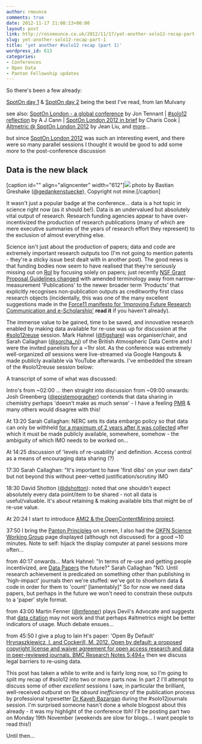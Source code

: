 ```yaml
---
author: rmounce
comments: true
date: 2012-11-17 21:08:13+00:00
layout: post
link: http://rossmounce.co.uk/2012/11/17/yet-another-solo12-recap-part-1/
slug: yet-another-solo12-recap-part-1
title: 'yet another #solo12 recap (part 1)'
wordpress_id: 613
categories:
- Conferences
- Open Data
- Panton Fellowship updates
---
```


So there's been a few already:

[SpotOn day 1](http://partiallyattended.com/2012/11/11/spoton-solo12-day1/) & [SpotOn day 2](http://partiallyattended.com/2012/11/12/spoton-solo12-day2/) being the best I've read, from Ian Mulvany

see also: [SpotOn London - a global conference](http://blogs.egu.eu/palaeoblog/2012/11/13/210/) by Jon Tennant | [#solo12 reflection](http://scienceoftheinvisible.blogspot.co.uk/2012/11/solo12-reflection.html) by A J Cann | [SpotOn London 2012 in brief](http://blog.garnetcommunity.org.uk/spoton-london-2012-in-brief/) by Charis Cook | [Altmetric @ SpotOn London 2012](http://altmetric.com/blog/altmetric-spoton-london-2012/) by Jean Liu, and [more](https://docs.google.com/document/d/1_LrArCnXx7D1t6Y-zACSZ-QPAh1kZWNsobE2euQGx00/edit)...

but since [SpotOn London 2012](http://www.nature.com/spoton/2012/11/spoton-london-2012-online-coverage/) was such an interesting event, and there were so many parallel sessions I thought it would be good to add some _more_ to the post-conference discussion


## Data is the new black


[caption id="" align="aligncenter" width="612"][![](http://distilleryimage5.instagram.com/abb74f702e9d11e28d0622000a9e13b7_7.jpg)](http://instagram.com/p/SBi2AbBwk1/) photo by Bastian Greshake ([@gedankenstuecke](https://twitter.com/gedankenstuecke)), Copyright not mine.[/caption]

It wasn't just a popular badge at the conference... data is a hot topic in science right now (as it should be!). Data is an undervalued but absolutely vital output of research. Research funding agencies appear to have over-incentivized the production of research publications (many of which are mere executive summaries of the years of research effort they represent) to the exclusion of almost everything else.

Science isn't just about the production of papers; data and code are extremely important research outputs too (I'm not going to mention patents - they're a sticky issue best dealt with in another post). The good news is that funding bodies now seem to have realised that they're seriously missing out on [RoI](http://en.wikipedia.org/wiki/Return_on_investment) by focusing solely on papers; just recently [NSF Grant Proposal Guidelines changed](http://datapub.cdlib.org/?p=1201) with amended terminology away from narrow-measurement 'Publications' to the newer broader term 'Products' that explicitly recognises non-publication outputs as creditworthy first class research objects (incidentally, this was one of the many excellent suggestions made in the [Force11 manifesto for 'Improving Future Research Communication and e-Scholarship'](http://www.force11.org/white_paper) **read it** if you haven't already).

The immense value to be gained, time to be saved, and innovative research enabled by making data available for re-use was up for discussion at the [#solo12reuse](http://www.nature.com/spoton/2012/11/spoton-london-2012-storify-data-reuse/) session. Mark Hahnel ([@figshare](https://twitter.com/figshare)) was organiser/chair, and Sarah Callaghan ([@sorcha_ni](https://twitter.com/sorcha_ni)) of the British Atmospheric Data Centre and I were the invited panelists for a ~1hr slot. As the conference was extremely well-organized *all* sessions were live-streamed via Google Hangouts & made publicly available via YouTube afterwards. I've embedded the stream of the #solo12reuse session below:



A transcript of some of what was discussed:

Intro's from ~02:00 ... then straight into discussion from ~09:00 onwards: Josh Greenberg ([@epistemographer](https://twitter.com/epistemographer)) contends that data sharing in chemistry perhaps 'doesn't make as much sense' - I have a feeling [PMR](http://blogs.ch.cam.ac.uk/pmr/) & many others would disagree with this!

At 13:20 Sarah Callaghan: NERC sets its data embargo policy so that data can only be withheld [for a maximum of 2 years after it was collected](http://www.nerc.ac.uk/research/sites/data/policy2011.asp) after which it must be made publicly available, somewhere, somehow - the ambiguity of which IMO needs to be worked on...

At 14:25 discussion of 'levels of re-usability' and definition. Access control as a means of encouraging data sharing (?)

17:30 Sarah Callaghan: "It's important to have 'first dibs' on your own data" but not beyond this without peer-vetted justification/scrutiny IMO

18:30 David Shotton ([@dshotton](https://twitter.com/dshotton)): noted that one shouldn't expect absolutely every data point/item to be shared - not all data is useful/valuable. It's about retaining & making available bits that might be of re-use value.

At 20:24 I start to introduce [AMI2 & the OpenContentMining project](http://blogs.ch.cam.ac.uk/pmr/2012/11/07/ami2-opencontentmining-ami-releases-ami2-pdf2svg-please-have-a-go/).

37:50 I bring the [Panton Principles](http://pantonprinciples.org/) on screen, I also had the [OKFN Science Working Group](http://science.okfn.org/) page displayed (although not discussed) for a good ~10 minutes. Note to self: hijack the display computer at panel sessions more often...

from 40:17 onwards... Mark Hahnel: "In terms of re-use and getting people incentivized, are [Data Papers](http://www.biomedcentral.com/1471-2105/12/S15/S2) the future?" Sarah Callaghan "NO. Until research achievement is predicated on something other than publishing in 'high-impact' journals then we're stuffed: we've got to shoehorn data & code in order for them to 'count' [lamentably]" So for now we need data papers, but perhaps in the future we won't need to constrain these outputs to a 'paper' style format.

from 43:00 Martin Fenner ([@mfenner](https://twitter.com/mfenner)) plays Devil's Advocate and suggests that [data citation](http://datacite.org/whycitedata) may not work and that perhaps #altmetrics might be better indicators of usage. Much debate ensues...

from 45:50 I give a plug to Iain H's paper: 'Open By Default' [Hrynaszkiewicz, I. and Cockerill, M. 2012. Open by default: a proposed copyright license and waiver agreement for open access research and data in peer-reviewed journals. BMC Research Notes 5:494+](http://www.biomedcentral.com/1756-0500/5/494/abstract) then we discuss legal barriers to re-using data.

This post has taken a while to write and is fairly long now, so I'm going to split my recap of #solo12 into two or more parts now. In part 2 I'll attempt to discuss some of other *excellent* sessions I saw, in particular the brilliant, well-received outburst on the _absurd inefficiency_ of the publication process by professional typesetter [Dr Kaveh Bazargan](http://river-valley.com/kaveh-bazargan/) during the #solo12journals session. I'm surprised someone hasn't done a whole blogpost about this already - it was my highlight of the conference tbh!
I'll be posting part two on Monday 19th November (weekends are slow for blogs... I want people to read this!)

Until then...

